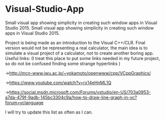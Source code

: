 # Visual-Studio-App
Small visual app showing simplicity in creating such window apps in Visual Studio 2015.
Small visual app showing simplicity in creating such window apps in Visual Studio 2015.

Project is being made as an introduction to the Visual C++/CLR. Final version would not be representing a real calculator, the main idea is to simulate a visual project of a calculator, not to create another boring app. Useful links: (I treat this place to put some links needed in my future project, so do not be confused finding some strange hyperlinks )

->http://mcn-www.jwu.ac.jp/~yokamoto/openwww/cpp/VCppGraphics/

->https://www.youtube.com/watch?v=rx14eHnML1Q

->https://social.msdn.microsoft.com/Forums/vstudio/en-US/703a0953-a7da-479f-9adb-145bc3304c9a/how-to-draw-line-graph-in-vc?forum=vclanguage

I will try to update this list as often as I can.
